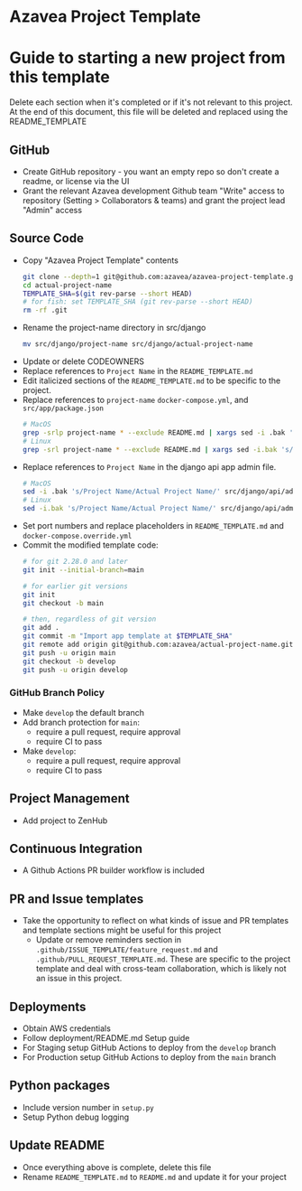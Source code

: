 # Azavea Project Template

# Guide to starting a new project from this template

Delete each section when it's completed or if it's not relevant to this project. At the end of this document, this file will be deleted and replaced using the README_TEMPLATE

## GitHub

* Create GitHub repository - you want an empty repo so don't create a readme, or license via the UI
* Grant the relevant Azavea development Github team "Write" access to repository (Setting > Collaborators & teams) and grant the project lead "Admin" access

## Source Code

* Copy "Azavea Project Template" contents
    ```sh
    git clone --depth=1 git@github.com:azavea/azavea-project-template.git actual-project-name
    cd actual-project-name
    TEMPLATE_SHA=$(git rev-parse --short HEAD) 
    # for fish: set TEMPLATE_SHA (git rev-parse --short HEAD)
    rm -rf .git
    ```
* Rename the project-name directory in src/django
    ```sh
    mv src/django/project-name src/django/actual-project-name
    ```
* Update or delete CODEOWNERS
* Replace references to `Project Name` in the `README_TEMPLATE.md`
* Edit italicized sections of the `README_TEMPLATE.md` to be specific to the project.
* Replace references to `project-name` `docker-compose.yml`, and `src/app/package.json`
    ```sh
    # MacOS
    grep -srlp project-name * --exclude README.md | xargs sed -i .bak 's/project-name/actual-project-name/'; find . -name "*.bak" -delete
    # Linux
    grep -srl project-name * --exclude README.md | xargs sed -i.bak 's/project-name/actual-project-name/'; find . -name "*.bak" -delete
    ```
* Replace references to `Project Name` in the django api app admin file.
    ```sh
    # MacOS
    sed -i .bak 's/Project Name/Actual Project Name/' src/django/api/admin.py; find . -name "*.bak" -delete
    # Linux
    sed -i.bak 's/Project Name/Actual Project Name/' src/django/api/admin.py; find . -name "*.bak" -delete    
    ```
* Set port numbers and replace placeholders in `README_TEMPLATE.md` and `docker-compose.override.yml`
* Commit the modified template code:
    ```sh
    # for git 2.28.0 and later
    git init --initial-branch=main
    
    # for earlier git versions
    git init
    git checkout -b main

    # then, regardless of git version
    git add .
    git commit -m "Import app template at $TEMPLATE_SHA"
    git remote add origin git@github.com:azavea/actual-project-name.git
    git push -u origin main
    git checkout -b develop
    git push -u origin develop
    ```

### GitHub Branch Policy

* Make `develop` the default branch
* Add branch protection for `main`:
  - require a pull request, require approval
  - require CI to pass
* Make `develop`:
  - require a pull request, require approval
  - require CI to pass

## Project Management

* Add project to ZenHub

## Continuous Integration

* A Github Actions PR builder workflow is included

## PR and Issue templates

* Take the opportunity to reflect on what kinds of issue and PR templates and template sections might be useful for this project
  * Update or remove reminders section in `.github/ISSUE_TEMPLATE/feature_request.md` and `.github/PULL_REQUEST_TEMPLATE.md`. These are specific to the project template and deal with cross-team collaboration, which is likely not an issue in this project.

## Deployments

* Obtain AWS credentials
* Follow deployment/README.md Setup guide
* For Staging setup GitHub Actions to deploy from the `develop` branch
* For Production setup GitHub Actions to deploy from the `main` branch

## Python packages

* Include version number in `setup.py`
* Setup Python debug logging

## Update README

* Once everything above is complete, delete this file
* Rename `README_TEMPLATE.md` to `README.md` and update it for your project